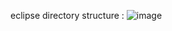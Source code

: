 eclipse directory structure : 
![image](https://github.com/Sundaram-Agnihotri/JSP_SERVLET/assets/110082729/98f61a19-2432-49fc-97c1-4e7fd2ca44a0)
